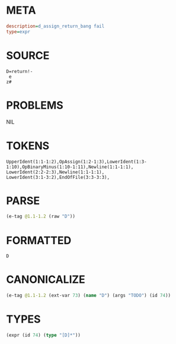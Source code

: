 # META
~~~ini
description=d_assign_return_bang fail
type=expr
~~~
# SOURCE
~~~roc
D=return!-
 e
z#
~~~
# PROBLEMS
NIL
# TOKENS
~~~zig
UpperIdent(1:1-1:2),OpAssign(1:2-1:3),LowerIdent(1:3-1:10),OpBinaryMinus(1:10-1:11),Newline(1:1-1:1),
LowerIdent(2:2-2:3),Newline(1:1-1:1),
LowerIdent(3:1-3:2),EndOfFile(3:3-3:3),
~~~
# PARSE
~~~clojure
(e-tag @1.1-1.2 (raw "D"))
~~~
# FORMATTED
~~~roc
D
~~~
# CANONICALIZE
~~~clojure
(e-tag @1.1-1.2 (ext-var 73) (name "D") (args "TODO") (id 74))
~~~
# TYPES
~~~clojure
(expr (id 74) (type "[D]*"))
~~~
